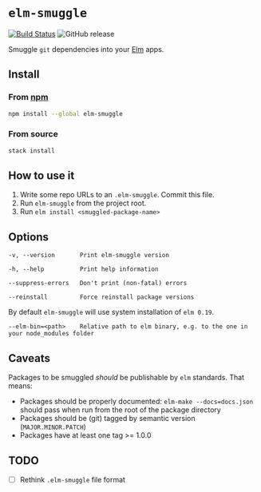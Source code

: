 # `elm-smuggle`

[![Build Status](https://travis-ci.org/jmackie/elm-smuggle.svg?branch=master)](https://travis-ci.org/jmackie/elm-smuggle)
![GitHub release](https://img.shields.io/github/release/jmackie/elm-smuggle.svg)

Smuggle `git` dependencies into your [Elm][elm-home] apps.

## Install

### From [npm](https://www.npmjs.com/package/elm-smuggle)

```bash
npm install --global elm-smuggle
```

### From source

```bash
stack install
```

## How to use it

1. Write some repo URLs to an `.elm-smuggle`. Commit this file.
2. Run `elm-smuggle` from the project root.
3. Run `elm install <smuggled-package-name>`

## Options

```
-v, --version       Print elm-smuggle version
```

```
-h, --help          Print help information
```

```
--suppress-errors   Don't print (non-fatal) errors
```

```
--reinstall         Force reinstall package versions
```

By default `elm-smuggle` will use system installation of `elm 0.19`.
```
--elm-bin=<path>    Relative path to elm binary, e.g. to the one in your node_modules folder
```

## Caveats

Packages to be smuggled _should_ be publishable by `elm` standards. That means:

-   Packages should be properly documented: `elm-make --docs=docs.json` should pass when run from the root of the package directory
-   Packages should be (git) tagged by semantic version (`MAJOR.MINOR.PATCH`)
-   Packages have at least one tag >= 1.0.0

[elm-home]: https://elm-lang.org/

## TODO

-   [ ] Rethink `.elm-smuggle` file format
